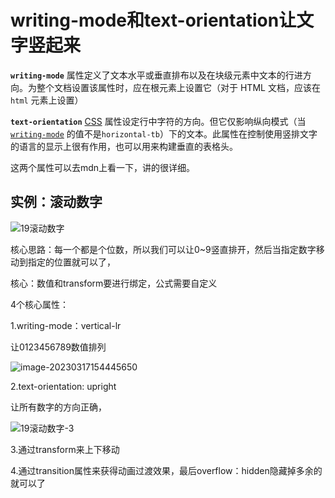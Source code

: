 # writing-mode和text-orientation让文字竖起来

**`writing-mode`** 属性定义了文本水平或垂直排布以及在块级元素中文本的行进方向。为整个文档设置该属性时，应在根元素上设置它（对于 HTML 文档，应该在 `html` 元素上设置）

**`text-orientation`** [CSS](https://developer.mozilla.org/zh-CN/docs/Web/CSS) 属性设定行中字符的方向。但它仅影响纵向模式（当 [`writing-mode`](https://developer.mozilla.org/zh-CN/docs/Web/CSS/writing-mode) 的值不是`horizontal-tb`）下的文本。此属性在控制使用竖排文字的语言的显示上很有作用，也可以用来构建垂直的表格头。



这两个属性可以去mdn上看一下，讲的很详细。



## 实例：滚动数字

![19滚动数字](C:\Users\10854\Desktop\clone\StudyFiles\前端图片\css高级\19滚动数字.png)



核心思路：每一个都是个位数，所以我们可以让0~9竖直排开，然后当指定数字移动到指定的位置就可以了，

核心：数值和transform要进行绑定，公式需要自定义



4个核心属性：

1.writing-mode：vertical-lr

让0123456789数值排列

![image-20230317154445650](C:\Users\10854\Desktop\clone\StudyFiles\前端图片\css高级\19滚动数字-2.png)

2.text-orientation: upright

让所有数字的方向正确，

![19滚动数字-3](C:\Users\10854\Desktop\clone\StudyFiles\前端图片\css高级\19滚动数字-3.png)



3.通过transform来上下移动



4.通过transition属性来获得动画过渡效果，最后overflow：hidden隐藏掉多余的就可以了